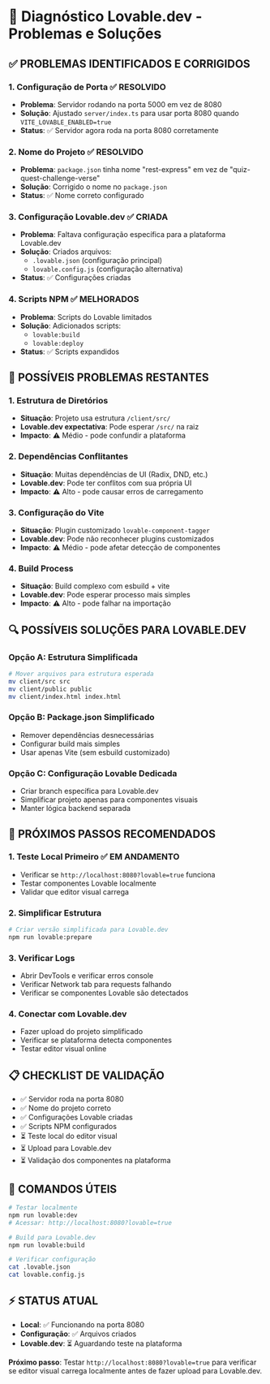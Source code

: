 # 🔧 Diagnóstico Lovable.dev - Problemas e Soluções

## ✅ **PROBLEMAS IDENTIFICADOS E CORRIGIDOS**

### 1. **Configuração de Porta** ✅ RESOLVIDO
- **Problema**: Servidor rodando na porta 5000 em vez de 8080
- **Solução**: Ajustado `server/index.ts` para usar porta 8080 quando `VITE_LOVABLE_ENABLED=true`
- **Status**: ✅ Servidor agora roda na porta 8080 corretamente

### 2. **Nome do Projeto** ✅ RESOLVIDO  
- **Problema**: `package.json` tinha nome "rest-express" em vez de "quiz-quest-challenge-verse"
- **Solução**: Corrigido o nome no `package.json`
- **Status**: ✅ Nome correto configurado

### 3. **Configuração Lovable.dev** ✅ CRIADA
- **Problema**: Faltava configuração específica para a plataforma Lovable.dev
- **Solução**: Criados arquivos:
  - `.lovable.json` (configuração principal)
  - `lovable.config.js` (configuração alternativa)
- **Status**: ✅ Configurações criadas

### 4. **Scripts NPM** ✅ MELHORADOS
- **Problema**: Scripts do Lovable limitados
- **Solução**: Adicionados scripts:
  - `lovable:build`
  - `lovable:deploy`
- **Status**: ✅ Scripts expandidos

## 🚨 **POSSÍVEIS PROBLEMAS RESTANTES**

### 1. **Estrutura de Diretórios**
- **Situação**: Projeto usa estrutura `/client/src/` 
- **Lovable.dev expectativa**: Pode esperar `/src/` na raiz
- **Impacto**: ⚠️ Médio - pode confundir a plataforma

### 2. **Dependências Conflitantes**
- **Situação**: Muitas dependências de UI (Radix, DND, etc.)
- **Lovable.dev**: Pode ter conflitos com sua própria UI
- **Impacto**: ⚠️ Alto - pode causar erros de carregamento

### 3. **Configuração do Vite**
- **Situação**: Plugin customizado `lovable-component-tagger`
- **Lovable.dev**: Pode não reconhecer plugins customizados
- **Impacto**: ⚠️ Médio - pode afetar detecção de componentes

### 4. **Build Process**
- **Situação**: Build complexo com esbuild + vite
- **Lovable.dev**: Pode esperar processo mais simples
- **Impacto**: ⚠️ Alto - pode falhar na importação

## 🔍 **POSSÍVEIS SOLUÇÕES PARA LOVABLE.DEV**

### Opção A: **Estrutura Simplificada**
```bash
# Mover arquivos para estrutura esperada
mv client/src src
mv client/public public
mv client/index.html index.html
```

### Opção B: **Package.json Simplificado**
- Remover dependências desnecessárias
- Configurar build mais simples
- Usar apenas Vite (sem esbuild customizado)

### Opção C: **Configuração Lovable Dedicada**
- Criar branch específica para Lovable.dev
- Simplificar projeto apenas para componentes visuais
- Manter lógica backend separada

## 🎯 **PRÓXIMOS PASSOS RECOMENDADOS**

### 1. **Teste Local Primeiro** ✅ EM ANDAMENTO
- Verificar se `http://localhost:8080?lovable=true` funciona
- Testar componentes Lovable localmente
- Validar que editor visual carrega

### 2. **Simplificar Estrutura**
```bash
# Criar versão simplificada para Lovable.dev
npm run lovable:prepare
```

### 3. **Verificar Logs**
- Abrir DevTools e verificar erros console
- Verificar Network tab para requests falhando
- Verificar se componentes Lovable são detectados

### 4. **Conectar com Lovable.dev**
- Fazer upload do projeto simplificado
- Verificar se plataforma detecta componentes
- Testar editor visual online

## 📋 **CHECKLIST DE VALIDAÇÃO**

- ✅ Servidor roda na porta 8080
- ✅ Nome do projeto correto
- ✅ Configurações Lovable criadas
- ✅ Scripts NPM configurados
- ⏳ Teste local do editor visual
- ⏳ Upload para Lovable.dev
- ⏳ Validação dos componentes na plataforma

## 🚀 **COMANDOS ÚTEIS**

```bash
# Testar localmente
npm run lovable:dev
# Acessar: http://localhost:8080?lovable=true

# Build para Lovable.dev
npm run lovable:build

# Verificar configuração
cat .lovable.json
cat lovable.config.js
```

## ⚡ **STATUS ATUAL**
- **Local**: ✅ Funcionando na porta 8080
- **Configuração**: ✅ Arquivos criados
- **Lovable.dev**: ⏳ Aguardando teste na plataforma

**Próximo passo**: Testar `http://localhost:8080?lovable=true` para verificar se editor visual carrega localmente antes de fazer upload para Lovable.dev.
